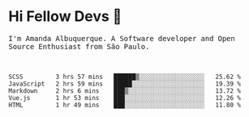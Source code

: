 # Hi Fellow Devs :wave:
   
<p>
  <samp>
    I'm Amanda Albuquerque. A Software developer and Open Source Enthusiast from São Paulo.
  </samp>

  
<!--   [![Twitter Follow](https://img.shields.io/twitter/follow/alalbux?style=social)](https://www.twitter.com/alalbux)
  [![Linkedin Badge](https://img.shields.io/badge/-alalbux-blue?style=flat-square&logo=Linkedin&logoColor=white&link=https://www.linkedin.com/in/alalbux/)](https://www.linkedin.com/in/alalbux/)
  [![Medium Badge](https://img.shields.io/badge/-alalbux-black?style=flat-square&logo=Medium&logoColor=white&link=https://medium.com/@alalbux)](https://medium.com/@alalbux) -->
</p>

  <br/>
  

<!--START_SECTION:waka-->
```text
SCSS         3 hrs 57 mins   ██████▒░░░░░░░░░░░░░░░░░░   25.62 % 
JavaScript   2 hrs 59 mins   █████░░░░░░░░░░░░░░░░░░░░   19.39 % 
Markdown     2 hrs 6 mins    ███▒░░░░░░░░░░░░░░░░░░░░░   13.72 % 
Vue.js       1 hr 53 mins    ███░░░░░░░░░░░░░░░░░░░░░░   12.26 % 
HTML         1 hr 49 mins    ███░░░░░░░░░░░░░░░░░░░░░░   11.80 % 
```
<!--END_SECTION:waka-->

